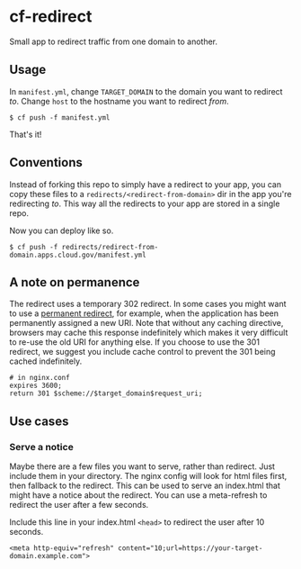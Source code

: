 # cf-redirect

Small app to redirect traffic from one domain to another.


## Usage

In `manifest.yml`, change `TARGET_DOMAIN` to the domain you want to redirect _to_. Change `host` to the hostname you want to redirect _from_.


    $ cf push -f manifest.yml

That's it!


## Conventions

Instead of forking this repo to simply have a redirect to your app, you can copy
these files to a `redirects/<redirect-from-domain>` dir in the app you're
redirecting _to_. This way all the redirects to your app are stored in a single
repo.

Now you can deploy like so.

    $ cf push -f redirects/redirect-from-domain.apps.cloud.gov/manifest.yml


## A note on permanence

The redirect uses a temporary 302 redirect. In some cases you might want to use
a [permanent
redirect](https://www.w3.org/Protocols/rfc2616/rfc2616-sec10.html#sec10.3.2),
for example, when the application has been permanently assigned a new URI. Note
that without any caching directive, browsers may cache this response indefinitely
which makes it very difficult to re-use the old URI for anything else. If you
choose to use the 301 redirect, we suggest you include cache control to prevent
the 301 being cached indefinitely.

```
# in nginx.conf
expires 3600;
return 301 $scheme://$target_domain$request_uri;
```

## Use cases

### Serve a notice

Maybe there are a few files you want to serve, rather than redirect. Just
include them in your directory. The nginx config will look for html files first,
then fallback to the redirect. This can be used to serve an index.html that
might have a notice about the redirect. You can use a meta-refresh to redirect
the user after a few seconds.

Include this line in your index.html `<head>` to redirect the user after 10
seconds.

    <meta http-equiv="refresh" content="10;url=https://your-target-domain.example.com">

